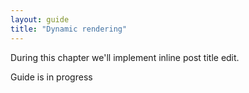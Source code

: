 ```yaml
---
layout: guide
title: "Dynamic rendering"
---
```


During this chapter we'll implement inline post title edit.

<div class="warning">
  <p>
    Guide is in progress
  </p>
</div>